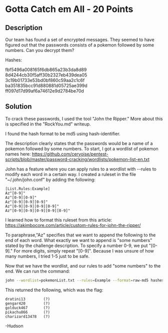 # Gotta Catch em All - 20 Points
## Description
Our team has found a set of encrypted messages. They seemed to have figured out that the passwords consists of a pokemon followed by some numbers. Can you decrypt them?

Hashes:

fbf5496a008165f6db865a23b3da8d89 8d4244cb30f5aff30b2327eb439dea05 3c19b01733e53bd0bf860c59aa2c1c6f ba351835bcc91d880881d05725ae399d ff097d17d99af6a74612e9d2784be70d

## Solution

To crack these passwords, I used the tool "John the Ripper." More about this is specified in the "RockYou.md" writeup.

I found the hash format to be md5 using hash-identifier.

The description clearly states that the passwords would be a name of a pokemon followed by some numbers. To start, I got a wordlist of pokemon names here:
https://github.com/cervoise/pentest-scripts/blob/master/password-cracking/wordlists/pokemon-list-en.txt

John has a feature where you can apply rules to a wordlist with --rules to modify each word in a certain way. I created a ruleset in the file "~/.john/john.conf" by adding the following:
```
[List.Rules:Example]
Az"[0-9]"
Az"[0-9][0-9]"
Az"[0-9][0-9][0-9]"
Az"[0-9][0-9][0-9][0-9]"
Az"[0-9][0-9][0-9][0-9][0-9]"
```

I learned how to format this ruleset from this article:
https://akimbocore.com/article/custom-rules-for-john-the-ripper/

To paraphrase,"Az" specifies that we want to append the following to the end of each word. What exactly we want to append is "some numbers" stated by the challenge description. To specify a number 0-9, we put "[0-9]." For more digits, simply repeat "[0-9]". Because I was unsure of how many numbers, I tried 1-5 just to be safe.

Now that we have the wordlist, and our rules to add "some numbers" to the end. We can run the command:
```zsh
john --wordlist=pokemonList.txt --rules=Example --format=raw-md5 hashes.txt
```

This returned the following, which was the flag:
```
dratini13        (?)
gengar420        (?)
golduck467       (?)
pikachu866       (?)
charizard13478   (?)
```

-Hudson